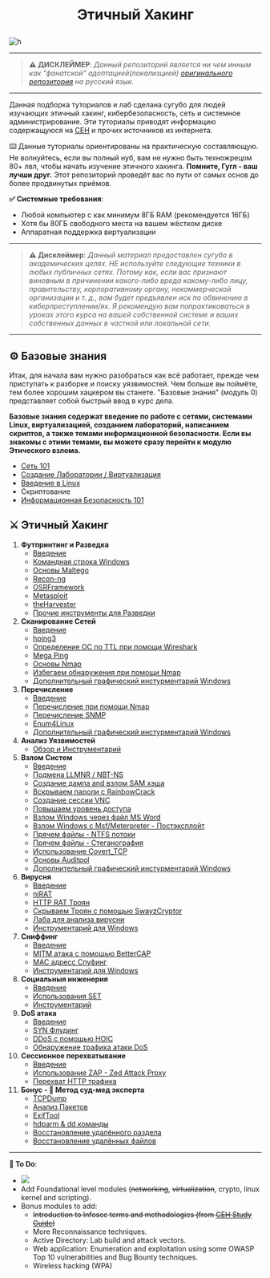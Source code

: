 # <p align="center">Этичный Хакинг
</p>

![h](https://gist.githubusercontent.com/Samsar4/62886aac358c3d484a0ec17e8eb11266/raw/89f706846f97cd3e59880dbc03e4f1d5f8023783/header-ehl.jpg)

* * *

> **⚠️ ДИСКЛЕЙМЕР**:
*Данный репозиторий является ни чем инным как "фанатской" адоптацией(локализцией) [оригинального репозитория](https://github.com/Samsar4/Ethical-Hacking-Labs) на русский язык.*

* * * 

Данная подборка туториалов и лаб сделана сугубо для людей изучающих этичный хакинг, кибербезопасность, сеть и системное администрирование. Эти туториалы приводят информацию содержащуюся на [CEH](https://www.eccouncil.org/train-certify/certified-ethical-hacker-ceh-v12/) и прочих источников из интернета.

⌨️ Данные туториалы ориентированы на практическую составляющую. Не волнуйтесь, если вы полный нуб, вам не нужно быть техножрецом 80+ лвл, чтобы начать изучение этичного хакинга. **Помните, Гугл - ваш лучши друг.** Этот репозиторий проведёт вас по пути от самых основ до более продвинутых приёмов.

**✅ Системные требования**:
* Любой компьютер с как минимум 8ГБ RAM (рекомендуется 16ГБ)
* Хотя бы 80ГБ свободного места на вашем жёстком диске
* Аппаратная поддержка виртуализации

* * *

> **⚠️ Дисклеймер**:
*Данный материал предоставлен сугубо в академических целях. НЕ используйте следующие техники в любых публичных сетях. Потому как, если вас признают виновным в причинении какого-либо вреда какому-либо лицу, правительству, корпоративному органу, некоммерческой организации и т. д., вам будет предъявлен иск по обвинению в киберпреступлении/ях. Я рекомендую вам попрактиковаться в уроках этого курса на вашей собственной системе и ваших собственных данных в частной или локальной сети.*

* * * 

## ⚙️ Базовые знания
Итак, для начала вам нужно разобраться как всё работает, прежде чем приступать к разборке и поиску уязвимостей. Чем больше вы поймёте, тем более хорошим хацкером вы станете. "Базовые знания" (модуль 0) представляет собой быстрый ввод в курс дела.

**Базовые знания содержат введение по работе с сетями, системами Linux, виртуализацией, созданием лабораторий, написанием скриптов, а также темами информационной безопасности. Если вы знакомы с этими темами, вы можете сразу перейти к модулю Этического взлома.**

* [Сеть 101](/0-Core-Knowledge/0-Networking-101.md)
* [Создание Лаборатории / Виртуализация](/0-Core-Knowledge/1-Lab-Building.md)
* [Введение в Linux](/0-Core-Knowledge/2-Intro-to-Linux.md)
* Скриптование <!-- добавить относительную ссылку при появлении -->
* [Информационная Безопасность 101](/0-Core-Knowledge/4-Infosec-101.md)

## ⚔️ Этичный Хакинг
1. **Футпринтинг и Разведка**
    * [Введение](/1-Footprinting-and-Reconnaissance/0-What-is-Footprinting.md)
    * [Командная строка Windows](/1-Footprinting-and-Reconnaissance/1-Windows-CommandLine.md)
    * [Основы Maltego](/1-Footprinting-and-Reconnaissance/2-Maltego-Basics.md)
    * [Recon-ng](/1-Footprinting-and-Reconnaissance/3-Recon-ng.md)
    * [OSRFramework](/1-Footprinting-and-Reconnaissance/4-OSRFramework.md)
    * [Metasploit](/1-Footprinting-and-Reconnaissance/5-Metasploit-Basics.md)
    * [theHarvester](/1-Footprinting-and-Reconnaissance/6-theHarvester.md)
    * [Прочие инструменты для Разведки](/1-Footprinting-and-Reconnaissance/7-Other-Tools.md)
2. **Сканирование Сетей**
    * [Введение](/2-Scanning-Networks/0-Scanning-a-Target-Network.md)
    * [hping3](/2-Scanning-Networks/1-hping3.md)
    * [Определение ОС по TTL при помощи Wireshark](/2-Scanning-Networks/2-TTL.md)
    * [Mega Ping](/2-Scanning-Networks/3-MegaPing.md)
    * [Основы Nmap](/2-Scanning-Networks/4-Nmap.md)
    * [Избегаем обнаружения при помощи Nmap](/2-Scanning-Networks/5-NmapDecoyIP.md)
    * [Дополнительный графический инстурментарий Windows](/2-Scanning-Networks/6-WindowsTools.md)
3. **Перечисление**
    * [Введение](/3-Enumeration/0-Introduction.md)
    * [Перечисление при помощи Nmap](/3-Enumeration/1-Enumerating-with-Nmap.md)
    * [Перечисление SNMP](/3-Enumeration/2-SNMP-Enumeration.md)
    * [Enum4Linux](/3-Enumeration/3-Enum4linux-Win-and-Samba-Enumeration.md)
    * [Дополнительный графический инстурментарий Windows](/3-Enumeration/4-Windows-EnumerationTools.md)
4. **Анализ Уязвимостей**
    * [Обзор и Инструментарий](/4-Vulnerability-Analysis/Overview-and-Tools.md) 
5. **Взлом Систем**
    * [Введение](/5-System-Hacking/0-Introduction.md)
    * [Подмена LLMNR / NBT-NS](/5-System-Hacking/1-LLMNR-NBT-NS.md)
    * [Создание дампа and взлом SAM хэша](/5-System-Hacking/2-SAM-Hashes.md)
    * [Вскрываем пароли с RainbowCrack](/5-System-Hacking/3-Rainbow-tables.md)
    * [Создание сессии VNC](/5-System-Hacking/4-VNC-Session.md)
    * [Повышаем уровень доступа](/5-System-Hacking/5-Escalating-Privileges.md)
    * [Взлом Windows через файл MS Word](/5-System-Hacking/6-Hacking-Windows-with-Doc-file.md)
    * [Взлом Windows с Msf/Meterpreter - Постэксплойт](/5-System-Hacking/7-Hacking-Windows-with-Metasploit-PostExploitation.md)
    * [Прячем файлы - NTFS потоки](/5-System-Hacking/8-NTFS-Streams.md)
    * [Прячем файлы - Стеганография](/5-System-Hacking/9-Steganography.md)
    * [Использование Covert_TCP](/5-System-Hacking/10-Covert_TCP.md)
    * [Основы Auditpol](/5-System-Hacking/11-Auditpol.md)
    * [Дополнительный графический инстурментарий Windows](/5-System-Hacking/12-WindowsTools.md)
6. **Вирусня** 
    * [Введение](/6-Malware/0-Introduction.md)
    * [njRAT](/6-Malware/1-Using-njRAT.md)
    * [HTTP RAT Троян](/6-Malware/2-HTTP-Trojan.md)
    * [Скрываем Троян с помощью SwayzCryptor](/6-Malware/3-Obfuscating-Trojan-SwayzCryptor.md)
    * [Лаба для анализа вирусни](/6-Malware/4-Malware-Analysis-Lab.md)
    * [Инструментарий для Windows](/6-Malware/5-Windows-Tools.md)
7. **Сниффинг**
    * [Введение](/7-Sniffing/0-Introduction.md)
    * [MITM атака с помощью BetterCAP](/7-Sniffing/1-MITM-with-Bettercap.md)
    * [MAC адресс Спуфинг](/7-Sniffing/2-Spoofing-MAC-address.md)
    * [Инструментарий для Windows](/7-Sniffing/x-Windows-Tools.md)
8. **Социальныя инженерия**
    * [Введение](/8-Social-Engineering/0-Introduction.md)
    * [Использования SET](/8-Social-Engineering/1-Using-SET.md)
    * [Инструментарий](/8-Social-Engineering/X-Tools.md)
9. **DoS атака**
    * [Введение](/9-Denial-of-Service/0-Introduction.md)
    * [SYN Флудинг](/9-Denial-of-Service/1-SYN-Flooding.md)
    * [DDoS с помощью HOIC](/9-Denial-of-Service/2-DDoS-using-HOIC.md)
    * [Обнаружение трафика атаки DoS](/9-Denial-of-Service/3-Detecting-DoS-Traffic.md)
10. **Сессионное перехватывание**
    * [Введение](/10-Session-Hijacking/0-Introduction.md)
    * [Использование ZAP - Zed Attack Proxy](/10-Session-Hijacking/1-Using-ZAP.md)
    * [Перехват HTTP трафика](/10-Session-Hijacking/2-Intercepting-HTTP-Traffic.md)
11. **Бонус - 🔬 Метод суд-мед эксперта**
    * [TCPDump](/11-Bonus/TCPDump-Tutorial.md)
    * [Анализ Пакетов](/11-Bonus/Dissecting-packets.md)
    * [ExifTool](/11-Bonus/ExifTool-Tutorial.md)
    * [hdparm & dd команды](/11-Bonus/Using-hdparm-and-dd-command.md)
    * [Восстановление удалённого раздела](/11-Bonus/Recovering-Deleted-Partition.md)
    * [Восстановление удалённых файлов](/11-Bonus/Recovering-Deleted-Files.md)

* * * 

**💭 To Do**:
- ![](https://img.shields.io/badge/status-in%20progress-orange)
- Add Foundational level modules (~~networking~~, ~~virtualization~~, crypto, linux kernel and scripting).
- Bonus modules to add:
    - ~~Introduction to Infosec terms and methodologies (from [CEH Study Guide](https://github.com/Samsar4/CEH-v10-Study-Guide))~~
    - More Reconnaissance techniques.
    - Active Directory: Lab build and attack vectors.
    - Web application: Enumeration and exploitation using some OWASP Top 10 vulnerabilities and Bug Bounty techniques.
    - Wireless hacking (WPA)
